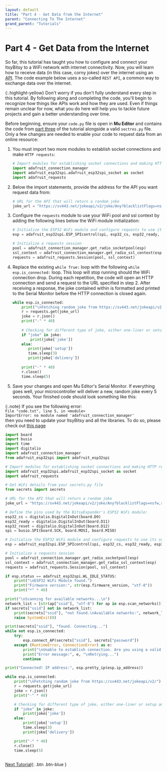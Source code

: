 ```yaml
---
layout: default
title: "Part 4 - Get Data from the Internet"
parent: "Connecting To The Internet"
grand_parent: "Tutorials"
---
```


# Part 4 - Get Data from the Internet

So far, this tutorial has taught you how to configure and connect your ItsyBitsy to a WiFi network with internet connectivity. Now, you will learn how to receive data (in this case, corny jokes) over the internet using an [API](../../glossary/glossary). The code example below uses a so-called `REST API`, a common way to exchange data over the internet.

{:.highlight-yellow}
Don't worry if you don't fully understand every step in this tutorial.  By following along and completing the code, you'll begin to recognize  how things like APIs work and how they are used. Even if things remain  unclear for now, what you do here will help you to tackle future  projects and gain a better understanding over time.

Before beginning, ensure your `code.py` file is open in **Mu Editor** and contains the code from [part three](part-3) of the tutorial alongside a valid `sectres.py` file. Only a few changes are needed to enable your code to request data from an online resource:

1. You must import two more modules to establish socket connections and make `HTTP requests`:
   ```python
   # Import modules for establishing socket connections and making HTTP requests
   import adafruit_connection_manager
   import adafruit_esp32spi.adafruit_esp32spi_socket as socket
   import adafruit_requests
   ```

2. Below the import statements, provide the address for the API you want request data from:
   ```python
   # URL for the API that will return a random joke
   joke_url = "https://sv443.net/jokeapi/v2/joke/Any?blacklistFlags=nsfw,religious,political,racist,sexist,explicit"
   ```

3. Configure the `requests` module to use your WiFi pool and ssl context by adding the following lines below the WiFi module initialization:
   ```python
   # Initialize the ESP32 WiFi module and configure requests to use its sockets
   esp = adafruit_esp32spi.ESP_SPIcontrol(spi, esp32_cs, esp32_ready, esp32_reset)
   
   # Initialize a requests session
   pool = adafruit_connection_manager.get_radio_socketpool(esp)
   ssl_context = adafruit_connection_manager.get_radio_ssl_context(esp)
   requests = adafruit_requests.Session(pool, ssl_context)
   ```

4. Replace the existing `while True:` loop with the following `while esp.is_connected:` loop. This loop will stop running should the WiFi connection drop. During each repetition, the code will open an HTTP connection and send a request to the URL specified in step 2. After receiving a response, the joke contained within is formatted and printed to the Serial Monitor before the HTTP connection is closed again.

   ```python
   while esp.is_connected:
       print("\nFetching random joke from https://sv443.net/jokeapi/v2/")
       r = requests.get(joke_url)
       joke = r.json()
       print("-" * 40)
            
       # Checking for different type of joke, either one-liner or setup and delivery joke
       if "joke" in joke:
           print(joke['joke'])
       else:
          print(joke['setup'])
          time.sleep(3)
          print(joke['delivery'])
      
       print("-" * 40)
       r.close()
       time.sleep(5)
   ```

5. Save your changes and open Mu Editor's Serial Monitor. If everything goes well, your microcontroller will deliver a new, random joke every 5 seconds. Your finished code should look something like this:

{:.note}
If you see the following error:    
`File "code.txt", line 5, in <module>`  
`ImportError: no module named 'adafruit_connection_manager'`  
then you need to update your ItsyBitsy and all the libraries. To do so, please check out [this page](../../support/index)  


```python
import board
import busio
import time
import digitalio
import adafruit_connection_manager
from adafruit_esp32spi import adafruit_esp32spi

# Import modules for establishing socket connections and making HTTP requests
import adafruit_esp32spi.adafruit_esp32spi_socket as socket
import adafruit_requests

# Get WiFi details from your secrets.py file
from secrets import secrets

# URL for the API that will return a random joke
joke_url = "https://sv443.net/jokeapi/v2/joke/Any?blacklistFlags=nsfw,religious,political,racist,sexist,explicit"

# Define the pins used by the BitsyExpander's ESP32 WiFi module:
esp32_cs = digitalio.DigitalInOut(board.D9)
esp32_ready = digitalio.DigitalInOut(board.D11)
esp32_reset = digitalio.DigitalInOut(board.D12)
spi = busio.SPI(board.SCK, board.MOSI, board.MISO)

# Initialize the ESP32 WiFi module and configure requests to use its sockets
esp = adafruit_esp32spi.ESP_SPIcontrol(spi, esp32_cs, esp32_ready, esp32_reset)

# Initialize a requests session
pool = adafruit_connection_manager.get_radio_socketpool(esp)
ssl_context = adafruit_connection_manager.get_radio_ssl_context(esp)
requests = adafruit_requests.Session(pool, ssl_context)

if esp.status == adafruit_esp32spi.WL_IDLE_STATUS:
	print("\nESP32 WiFi Module found.")
	print("Firmware version:", str(esp.firmware_version, "utf-8"))
	print("*" * 40)

print("\nScanning for available networks...\n")
network_list = [str(ap["ssid"], "utf-8") for ap in esp.scan_networks()]
if secrets["ssid"] not in network_list:
	print(secrets["ssid"], "not found.\nAvailable networks:", network_list)
	raise SystemExit(0)

print(secrets["ssid"], "found. Connecting...")
while not esp.is_connected:
	try:
		esp.connect_AP(secrets["ssid"], secrets["password"])
	except (RuntimeError, ConnectionError) as e:
		print("\nUnable to establish connection. Are you using a valid password?")
		print("Error message:", e, "\nRetrying...")
		continue

print("Connected! IP address:", esp.pretty_ip(esp.ip_address))

while esp.is_connected:
	print("\nFetching random joke from https://sv443.net/jokeapi/v2/")
	r = requests.get(joke_url)
	joke = r.json()
	print("-" * 40)

	# Checking for different type of joke, either one-liner or setup and delivery joke
	if "joke" in joke:
		print(joke['joke'])
	else:
		print(joke['setup'])
		time.sleep(3)
		print(joke['delivery'])

	print("-" * 40)
	r.close()
	time.sleep(5)
	
```

[Next Tutorial](../assembling-custom-components/){: .btn .btn-blue }
